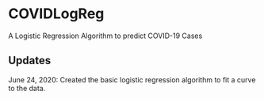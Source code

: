 # COVIDLogReg
A Logistic Regression Algorithm to predict COVID-19 Cases 

## Updates
June 24, 2020: Created the basic logistic regression algorithm to fit a curve to the data.
